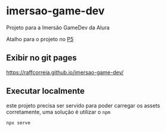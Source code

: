 # imersao-game-dev
Projeto para a Imersão GameDev da Alura

Atalho para o projeto no [P5](https://editor.p5js.org/raffcorreia/sketches/zW9U5MG3E)

## 

## Exibir no git pages 

 https://raffcorreia.github.io/imersao-game-dev/

## Executar localmente
este projeto precisa ser servido para poder carregar os assets corretamente, uma solução é utilizar o `npm`
```command
npx serve
```